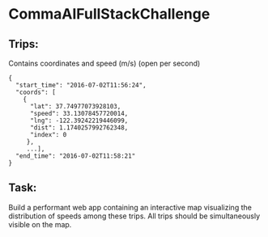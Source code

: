 # CommaAIFullStackChallenge

## Trips:
Contains coordinates and speed (m/s) (open per second)

```
{
  "start_time": "2016-07-02T11:56:24", 
  "coords": [
    {
      "lat": 37.74977073928103, 
      "speed": 33.13078457720014, 
      "lng": -122.39242219446099, 
      "dist": 1.1740257992762348, 
      "index": 0
     }, 
     ...],
  "end_time": "2016-07-02T11:58:21"
}
```

## Task:
Build a performant web app containing an interactive map visualizing the distribution of speeds among these trips. All trips should be simultaneously visible on the map. 
